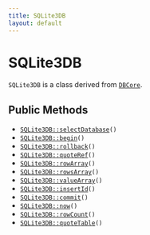 ```yaml
---
title: SQLite3DB
layout: default
---
```


# SQLite3DB

<code>SQLite3DB</code> is a class derived from <code><a href="DBCore">DBCore</a></code>.

## Public Methods

* <code><a href="SQLite3DB%3A%3AselectDatabase">SQLite3DB::selectDatabase</a>()</code>
* <code><a href="SQLite3DB%3A%3Abegin">SQLite3DB::begin</a>()</code>
* <code><a href="SQLite3DB%3A%3Arollback">SQLite3DB::rollback</a>()</code>
* <code><a href="SQLite3DB%3A%3AquoteRef">SQLite3DB::quoteRef</a>()</code>
* <code><a href="SQLite3DB%3A%3ArowArray">SQLite3DB::rowArray</a>()</code>
* <code><a href="SQLite3DB%3A%3ArowsArray">SQLite3DB::rowsArray</a>()</code>
* <code><a href="SQLite3DB%3A%3AvalueArray">SQLite3DB::valueArray</a>()</code>
* <code><a href="SQLite3DB%3A%3AinsertId">SQLite3DB::insertId</a>()</code>
* <code><a href="SQLite3DB%3A%3Acommit">SQLite3DB::commit</a>()</code>
* <code><a href="SQLite3DB%3A%3Anow">SQLite3DB::now</a>()</code>
* <code><a href="SQLite3DB%3A%3ArowCount">SQLite3DB::rowCount</a>()</code>
* <code><a href="SQLite3DB%3A%3AquoteTable">SQLite3DB::quoteTable</a>()</code>

